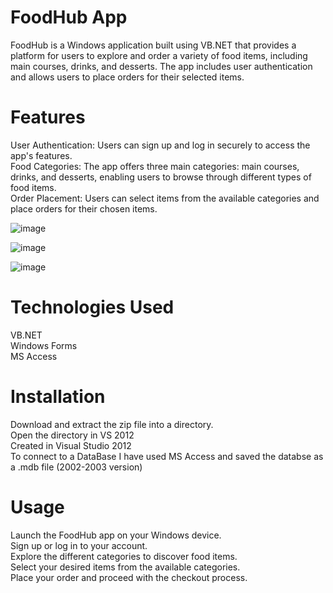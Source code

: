 # FoodHub App
FoodHub is a Windows application built using VB.NET that provides a platform for users to explore and order a variety of food items, including main courses, drinks, and desserts. The app includes user authentication and allows users to place orders for their selected items.

# Features
User Authentication: Users can sign up and log in securely to access the app's features.  <br>
Food Categories: The app offers three main categories: main courses, drinks, and desserts, enabling users to browse through different types of food items.  <br>
Order Placement: Users can select items from the available categories and place orders for their chosen items.  

![image](https://github.com/user-attachments/assets/a930674f-9111-4e7a-9280-126fd30d3b12)


![image](https://github.com/user-attachments/assets/1ea04d0d-108f-4f39-bdab-156bf5de6fa1)


![image](https://github.com/user-attachments/assets/6398c9bc-0f33-4b62-aeee-af6d6059ba8c)


# Technologies Used
VB.NET  <br>
Windows Forms <br>
MS Access  <br>
# Installation
Download and extract the zip file into a directory.  <br>
Open the directory in VS 2012  <br>
Created in Visual Studio 2012  <br>
To connect to a DataBase I have used MS Access and saved the databse as a .mdb file (2002-2003 version)
# Usage
Launch the FoodHub app on your Windows device.  <br>
Sign up or log in to your account.  <br>
Explore the different categories to discover food items.  <br>
Select your desired items from the available categories.  <br>
Place your order and proceed with the checkout process.  <br>
